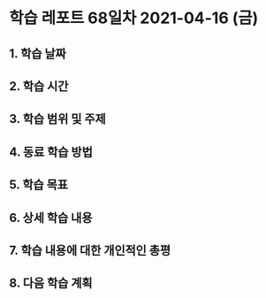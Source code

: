 # 학습 레포트 68일차 2021-04-16 (금)

## 1. 학습 날짜

## 2. 학습 시간

## 3. 학습 범위 및 주제

## 4. 동료 학습 방법

## 5. 학습 목표

## 6. 상세 학습 내용

## 7. 학습 내용에 대한 개인적인 총평

## 8. 다음 학습 계획
